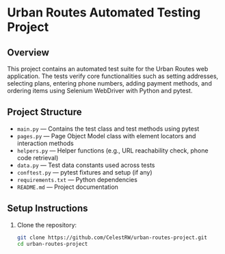 # Urban Routes Automated Testing Project

## Overview

This project contains an automated test suite for the Urban Routes web application. The tests verify core functionalities such as setting addresses, selecting plans, entering phone numbers, adding payment methods, and ordering items using Selenium WebDriver with Python and pytest.

## Project Structure

- `main.py` — Contains the test class and test methods using pytest  
- `pages.py` — Page Object Model class with element locators and interaction methods  
- `helpers.py` — Helper functions (e.g., URL reachability check, phone code retrieval)  
- `data.py` — Test data constants used across tests  
- `conftest.py` — pytest fixtures and setup (if any)  
- `requirements.txt` — Python dependencies  
- `README.md` — Project documentation  

## Setup Instructions

1. Clone the repository:
   ```bash
   git clone https://github.com/CelestRW/urban-routes-project.git
   cd urban-routes-project
